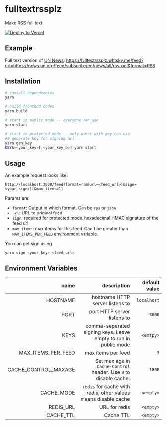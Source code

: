 # fulltextrssplz

Make RSS full text.

[![Deploy to Vercel](https://vercel.com//button)](https://vercel.com/import/project?template=https://github.com/whtsky/fulltextrssplz)

## Example

Full text version of [UN News](https://news.un.org/feed/subscribe/en/news/all/rss.xml): https://fulltextrssplz.whtsky.me/feed?url=https://news.un.org/feed/subscribe/en/news/all/rss.xml&format=RSS

## Installation

```bash
# install dependencies
yarn

# build frontend codes
yarn build

# start in public mode -- everyone can use
yarn start

# start in protected mode -- only users with key can use
## generate key for signing url
yarn gen_key
KEYS=<your_key>[,<your_key_b>] yarn start
```

## Usage

An example request looks like:

```
http://localhost:3000/feed?format=rss&url=<feed_url>[&sign=<your_sign>][&max_items=1]
```

Params are:

- `format`: Output in which format. Can be `rss` or `json`
- `url`: URL to original feed
- `sign`: required for protected mode. hexadecimal HMAC signature of the feed url
- `max_items`: max items for this feed. Can't be greater than `MAX_ITEMS_PER_FEED` environment variable.

You can get sign using

```bash
yarn sign <your_key> <feed_url>
```

## Environment Variables

|                 name |                                                      description | default value |
| -------------------: | ---------------------------------------------------------------: | ------------: |
|             HOSTNAME |                                  hostname HTTP server listens to |   `localhost` |
|                 PORT |                                      port HTTP server listens to |        `3000` |
|                 KEYS |  comma-seperated signing keys. Leave empty to run in public mode |     `<emtpy>` |
|   MAX_ITEMS_PER_FEED |                                               max items per feed |           `3` |
| CACHE_CONTROL_MAXAGE | Set max age in `Cache-Control` header. Use `0` to disable cache. |        `1800` |
|           CACHE_MODE |   `redis` for cache with redis, other values means disable cache |     `<empty>` |
|            REDIS_URL |                                                    URL for redis |     `<empty>` |
|            CACHE_TTL |                                                        Cache TTL |     `<empty>` |
